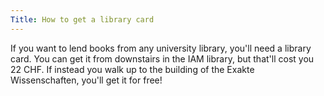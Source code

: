 ```yaml
---
Title: How to get a library card
---
```


If you want to lend books from any university library, you'll need a library card. You can get it from downstairs in the IAM library, but that'll cost you 22 CHF. If instead you walk up to the building of the Exakte Wissenschaften, you'll get it for free!
